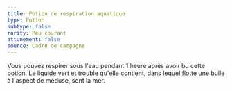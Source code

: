 ```yaml
---
title: Potion de respiration aquatique
type: Potion
subtype: false
rarity: Peu courant
attunement: false
source: Cadre de campagne
---
```

Vous pouvez respirer sous l'eau pendant 1 heure après avoir bu cette potion. Le liquide vert et trouble qu'elle contient, dans lequel flotte une bulle à l'aspect de méduse, sent la mer.
